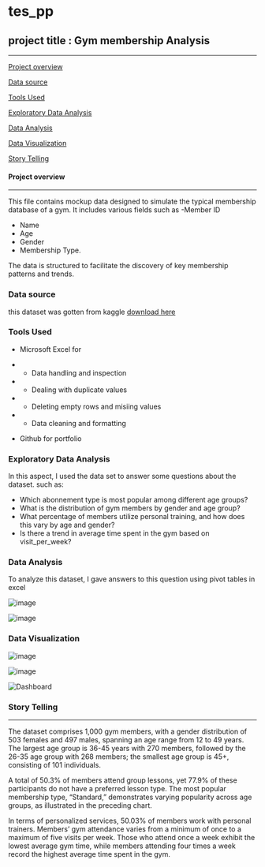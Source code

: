 # tes_pp
## project title : Gym membership Analysis
---------------------------------------

[Project overview](#project-overview)

[Data source](#data-source)

[Tools Used](#tools-used)

[Exploratory Data Analysis](#exploratoty-data-analysis)

[Data Analysis](#data-analysis)

[Data Visualization](#data-visualization)

[Story Telling](#story-telling)

#### Project overview
---------------------
This file contains mockup data designed to simulate the typical membership database of a gym. It includes various fields such as 
-Member ID
- Name
- Age
- Gender
-  Membership Type.

  The data is structured to facilitate the discovery of key membership patterns and trends.
  
  ### Data source
  this dataset was gotten from kaggle [download here](https://www.kaggle.com/datasets/ka66ledata/gym-membership-dataset)

  ### Tools Used

  -  Microsoft Excel for

- - Data handling and inspection
    
- - Dealing with duplicate values

- - Deleting empty rows and misiing values

- - Data cleaning and formatting

- Github for portfolio

### Exploratory Data Analysis
  In this aspect, I used the data set to answer some questions about the dataset. such as:

- Which abonnement type is most popular among different age groups?			
- What is the distribution of gym members by gender and age group?			
- What percentage of members utilize personal training, and how does this vary by age and gender?					
- Is there a trend in average time spent in the gym based on visit_per_week?				


### Data Analysis
 To analyze this dataset, I gave answers to this question using pivot tables in excel

![image](https://github.com/user-attachments/assets/2eb6bd73-c75e-43ea-a6ea-632be023626f)

![image](https://github.com/user-attachments/assets/9b859f91-c7b3-47b0-a38d-7b5932b08639)


### Data Visualization
![image](https://github.com/user-attachments/assets/7ee11fc4-149c-4384-a468-32891cf40f70)

![image](https://github.com/user-attachments/assets/1efc3556-6f98-4385-9ac2-4a8e0614f537)

![Dashboard](https://github.com/user-attachments/assets/33abdf8c-0615-494b-9770-bd256bd379da)

### Story Telling 
-------------------------------------
The dataset comprises 1,000 gym members, with a gender distribution of 503 females and 497 males, spanning an age range from 12 to 49 years. The largest age group is 36-45 years with 270 members, followed by the 26-35 age group with 268 members; the smallest age group is 45+, consisting of 101 individuals.

A total of 50.3% of members attend group lessons, yet 77.9% of these participants do not have a preferred lesson type. The most popular membership type, “Standard,” demonstrates varying popularity across age groups, as illustrated in the preceding chart.

In terms of personalized services, 50.03% of members work with personal trainers. Members’ gym attendance varies from a minimum of once to a maximum of five visits per week. Those who attend once a week exhibit the lowest average gym time, while members attending four times a week record the highest average time spent in the gym.


  
